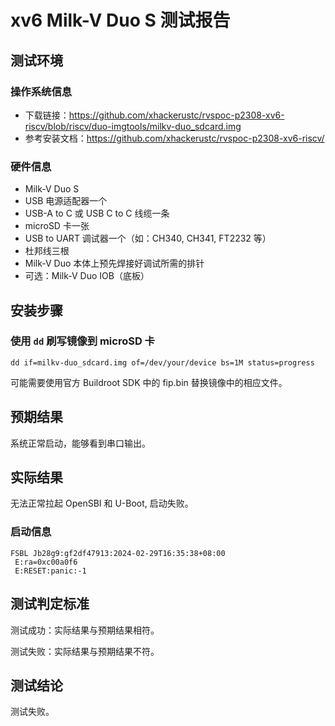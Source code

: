 # xv6 Milk-V Duo S 测试报告

## 测试环境

### 操作系统信息

- 下载链接：https://github.com/xhackerustc/rvspoc-p2308-xv6-riscv/blob/riscv/duo-imgtools/milkv-duo_sdcard.img
- 参考安装文档：https://github.com/xhackerustc/rvspoc-p2308-xv6-riscv/

### 硬件信息

- Milk-V Duo S
- USB 电源适配器一个
- USB-A to C 或 USB C to C 线缆一条
- microSD 卡一张
- USB to UART 调试器一个（如：CH340, CH341, FT2232 等）
- 杜邦线三根
- Milk-V Duo 本体上预先焊接好调试所需的排针
- 可选：Milk-V Duo IOB（底板）

## 安装步骤

### 使用 `dd` 刷写镜像到 microSD 卡

```shell
dd if=milkv-duo_sdcard.img of=/dev/your/device bs=1M status=progress
```

可能需要使用官方 Buildroot SDK 中的 fip.bin 替换镜像中的相应文件。

## 预期结果

系统正常启动，能够看到串口输出。

## 实际结果

无法正常拉起 OpenSBI 和 U-Boot, 启动失败。

### 启动信息

```log
FSBL Jb28g9:gf2df47913:2024-02-29T16:35:38+08:00
 E:ra=0xc00a0f6
 E:RESET:panic:-1
```

## 测试判定标准

测试成功：实际结果与预期结果相符。

测试失败：实际结果与预期结果不符。

## 测试结论

测试失败。